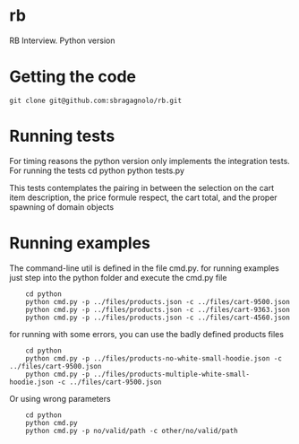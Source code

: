 # rb
RB Interview. 
Python version 

# Getting the code 
	git clone git@github.com:sbragagnolo/rb.git


# Running tests
	
For timing reasons the python version only implements the integration tests. 
For running the tests
		cd python
		python tests.py

This tests contemplates the pairing in between the selection on the cart item description, the price formule respect, the cart total, and the proper spawning of domain objects


# Running examples

The command-line util is defined in the file cmd.py.
for running examples just step into the python folder and execute the cmd.py file

		cd python
		python cmd.py -p ../files/products.json -c ../files/cart-9500.json
		python cmd.py -p ../files/products.json -c ../files/cart-9363.json
		python cmd.py -p ../files/products.json -c ../files/cart-4560.json


for running with some errors, you can use the badly defined products files 

		cd python
		python cmd.py -p ../files/products-no-white-small-hoodie.json -c ../files/cart-9500.json
		python cmd.py -p ../files/products-multiple-white-small-hoodie.json -c ../files/cart-9500.json


Or using wrong parameters

		cd python
		python cmd.py 
		python cmd.py -p no/valid/path -c other/no/valid/path
